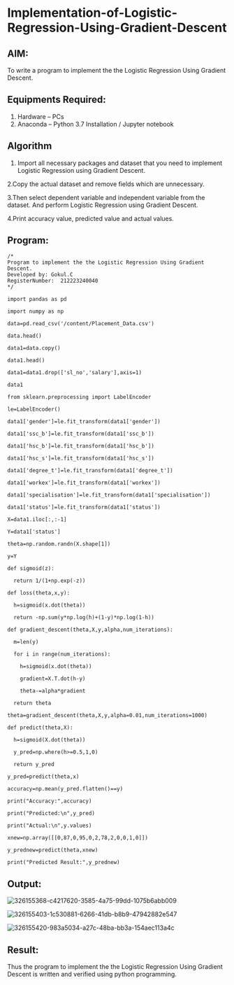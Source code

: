# Implementation-of-Logistic-Regression-Using-Gradient-Descent

## AIM:
To write a program to implement the the Logistic Regression Using Gradient Descent.

## Equipments Required:
1. Hardware – PCs
2. Anaconda – Python 3.7 Installation / Jupyter notebook

## Algorithm

1. Import all necessary packages and dataset that you need to implement Logistic Regression using Gradient Descent.

2.Copy the actual dataset and remove fields which are unnecessary.

3.Then select dependent variable and independent variable from the dataset.
And perform Logistic Regression using Gradient Descent.

4.Print accuracy value, predicted value and actual values. 

## Program:
```
/*
Program to implement the the Logistic Regression Using Gradient Descent.
Developed by: Gokul.C
RegisterNumber:  212223240040
*/

import pandas as pd

import numpy as np

data=pd.read_csv('/content/Placement_Data.csv')

data.head()

data1=data.copy()

data1.head()

data1=data1.drop(['sl_no','salary'],axis=1)

data1

from sklearn.preprocessing import LabelEncoder

le=LabelEncoder()

data1['gender']=le.fit_transform(data1['gender'])

data1['ssc_b']=le.fit_transform(data1['ssc_b'])

data1['hsc_b']=le.fit_transform(data1['hsc_b'])

data1['hsc_s']=le.fit_transform(data1['hsc_s'])

data1['degree_t']=le.fit_transform(data1['degree_t'])

data1['workex']=le.fit_transform(data1['workex'])

data1['specialisation']=le.fit_transform(data1['specialisation'])

data1['status']=le.fit_transform(data1['status'])

X=data1.iloc[:,:-1]

Y=data1['status']

theta=np.random.randn(X.shape[1])

y=Y

def sigmoid(z):

  return 1/(1+np.exp(-z))

def loss(theta,x,y):

  h=sigmoid(x.dot(theta))

  return -np.sum(y*np.log(h)+(1-y)*np.log(1-h))

def gradient_descent(theta,X,y,alpha,num_iterations):

  m=len(y)

  for i in range(num_iterations):

    h=sigmoid(x.dot(theta))

    gradient=X.T.dot(h-y)

    theta-=alpha*gradient

  return theta

theta=gradient_descent(theta,X,y,alpha=0.01,num_iterations=1000)

def predict(theta,X):

  h=sigmoid(X.dot(theta))

  y_pred=np.where(h>=0.5,1,0)

  return y_pred

y_pred=predict(theta,x)

accuracy=np.mean(y_pred.flatten()==y)

print("Accuracy:",accuracy)

print("Predicted:\n",y_pred)

print("Actual:\n",y.values)

xnew=np.array([[0,87,0,95,0,2,78,2,0,0,1,0]])

y_prednew=predict(theta,xnew)

print("Predicted Result:",y_prednew)

```

## Output:

![326155368-c4217620-3585-4a75-99dd-1075b6abb009](https://github.com/Gokul1410/-Implementation-of-Logistic-Regression-Using-Gradient-Descent/assets/153058321/9a76c749-7037-45c4-87a9-e431218703ae)

![326155403-1c530881-6266-41db-b8b9-47942882e547](https://github.com/Gokul1410/-Implementation-of-Logistic-Regression-Using-Gradient-Descent/assets/153058321/77364432-0ddd-49f3-89e8-da272fc65eab)

![326155420-983a5034-a27c-48ba-bb3a-154aec113a4c](https://github.com/Gokul1410/-Implementation-of-Logistic-Regression-Using-Gradient-Descent/assets/153058321/8dab3a3c-7dff-4fd7-97e2-6bdaa0dbbd45)




## Result:
Thus the program to implement the the Logistic Regression Using Gradient Descent is written and verified using python programming.


